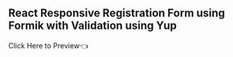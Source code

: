## React Responsive Registration Form using Formik with Validation using Yup

Click Here to Preview👈
